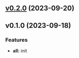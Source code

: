 
<a name="v0.2.0"></a>
## [v0.2.0](https://8.140.161.172/wangsb/wgateway/compare/v0.1.0...v0.2.0) (2023-09-20)


<a name="v0.1.0"></a>
## v0.1.0 (2023-09-18)

### Features

* **all:** init

